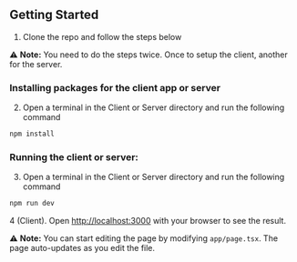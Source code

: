 ## Getting Started

1. Clone the repo and follow the steps below

⚠️ **Note:** You need to do the steps twice. Once to setup the client, another for the server.

### Installing packages for the client app or server

2. Open a terminal in the Client or Server directory and run the following command

```bash
npm install
```

### Running the client or server:

3. Open a terminal in the Client or Server directory and run the following command

```bash
npm run dev
```

4 (Client). Open [http://localhost:3000](http://localhost:3000) with your browser to see the result.

⚠️ **Note:**
You can start editing the page by modifying `app/page.tsx`. The page auto-updates as you edit the file.
